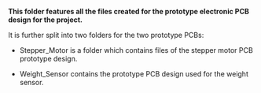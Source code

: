 **This folder features all the files created for the prototype electronic PCB design for the project.**

It is further split into two folders for the two prototype PCBs:

- Stepper_Motor is a folder which contains files of the stepper motor PCB prototype design.

- Weight_Sensor contains the prototype PCB design used for the weight sensor.
